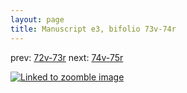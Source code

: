 ```yaml
---
layout: page
title: Manuscript e3, bifolio 73v-74r
---
```


prev: [72v-73r](../72v-73r/) next: [74v-75r](../74v-75r/)



[![Linked to zoomble image](http://www.homermultitext.org/iipsrv?IIIF=/project/homer/pyramidal/deepzoom/hmt/e3bifolio/v1/vb_73v_74r.tif/full/2000,/0/default.jpg)](http://www.homermultitext.org/ict2/?urn=urn:cite2:hmt:e3bifolio.v1:vb_73v_74r)

